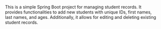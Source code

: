 This is a simple Spring Boot project for managing student records. It provides functionalities to add new students with unique IDs, first names, last names, and ages. Additionally, it allows for editing and deleting existing student records.
